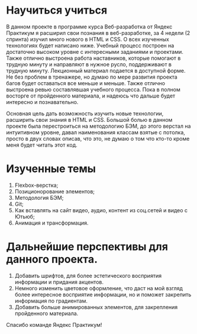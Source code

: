 # Научиться учиться
В данном проекте в программе курса Веб-разработка от Яндекс Практикум я расширил свои познания в веб-разработке, за 4 недели (2 спринта) изучил много нового в HTML и CSS. О всех изученных технологиях будет написано ниже. Учебный процесс построен на достаточно высоком уровне с интересными заданиями и проектами. Также отлично выстроена работа наставников, которые помогают в трудную минуту и направляют в нужное русло, поддерживают в трудную минуту. Лекционный материал подается в доступной форме. Не без проблем в тренажере, но думаю по мере развития проекта багов будет оставаться все меньше и меньше. Также отлично выстроена ревью составлявшая учебного процесса. Пока в полном восторге от пройденного материала, и надеюсь что дальше будет интересно и познавательно.

Основная цель дать возможность изучить новые технологии, расширить свои знания в HTML и CSS. Большой болью в данном проекте была перестроиться на методологию БЭМ, до этого верстал на интуитивном уровне, давал наименования классам взятые с потолка, просто в двух словах описав, что это, не думаю о том что кто-то кроме меня будет читать этот код.

# Изученные темы
1. Flexbox-верстка;
2. Позиционорование элементов;
3. Методология БЭМ;
4. Git;
5. Как вставлять на сайт видео, аудио, контент из соц.сетей и видео с Ютьюб;
6. Анимация и трансформация.

# Дальнейшие перспективы для данного проекта.
1. Добавить шрифтов, для более эстетического восприятия информации и придания акцентов.
2. Немного изменить цветовое оформление, что даст на мой взгляд более интересное восприятие информации, но и поможет закрепить информация по градиентам.
3. Добавить больше анимированных элементов, для закрепления пройденного материала.

Спасибо команде Яндекс Практикум!
